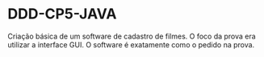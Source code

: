# DDD-CP5-JAVA
Criação básica de um software de cadastro de filmes. O foco da prova era utilizar a interface GUI. O software é exatamente como o pedido na prova.
